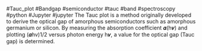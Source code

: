 #Tauc_plot #Bandgap #semiconductor #tauc #band #spectroscopy #python #Jupyter #jupyter
The Tauc plot is a method originally developed to derive the optical gap of amorphous semiconductors such as amorphous germanium or silicon. By measuring the absorption coefficient 𝜶(h𝝂) and plotting (𝜶hv)1/2 versus photon energy h𝝂, a value for the optical gap (Tauc gap) is determined.

